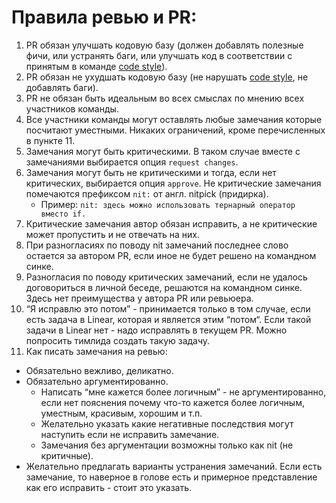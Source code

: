 # Правила ревью и PR:

1. PR обязан улучшать кодовую базу (должен добавлять полезные фичи, или устранять баги, или улучшать код в соответствии с принятым в команде [code style](codeStyle.md)).
2. PR обязан не ухудшать кодовую базу (не нарушать [code style](codeStyle.md), не добавлять баги).
3. PR не обязан быть идеальным во всех смыслах по мнению всех участников команды.
4. Все участники команды могут оставлять любые замечания которые посчитают уместными. Никаких ограничений, кроме перечисленных в пункте 11.
5. Замечания могут быть критическими. В таком случае вместе с замечаниями выбирается опция `request changes`.
6. Замечания могут быть не критическими и тогда, если нет критических, выбирается опция `approve`. Не критические замечания помечаются префиксом `nit:` от англ. nitpick (придирка).
   - Пример: `nit: здесь можно использовать тернарный оператор вместо if.`
7. Критические замечания автор обязан исправить, а не критические может пропустить и не отвечать на них.
8. При разногласиях по поводу nit замечаний последнее слово остается за автором PR, если иное не будет решено на командном синке.
9. Разногласия по поводу критических замечаний, если не удалось договориться в личной беседе, решаются на командном синке. Здесь нет преимущества у автора PR или ревьюера.
10. “Я исправлю это потом” - принимается только в том случае, если есть задача в Linear, которая и является этим “потом“. Если такой задачи в Linear нет - надо исправлять в текущем PR. Можно попросить тимлида создать такую задачу.
11. Как писать замечания на ревью:

- Обязательно вежливо, деликатно.
- Обязательно аргументированно.
  - Написать “мне кажется более логичным” - не аргументированно, если нет пояснения почему что-то кажется более логичным, уместным, красивым, хорошим и т.п.
  - Желательно указать какие негативные последствия могут наступить если не исправить замечание.
  - Замечания без аргументации возможны только как nit (не критичные).
- Желательно предлагать варианты устранения замечаний. Если есть замечание, то наверное в голове есть и примерное представление как его исправить - стоит это указать.
